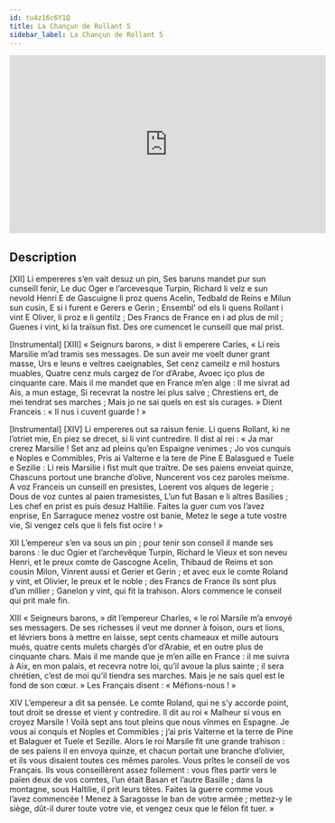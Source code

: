 ```yaml
---
id: tu4z16c6Y1Q
title: La Chançun de Rollant 5
sidebar_label: La Chançun de Rollant 5
---
```


<iframe
  width="560"
  height="315"
  src="https://www.youtube.com/embed/tu4z16c6Y1Q"
  title="YouTube video player"
  frameborder="0"
  allow="accelerometer; autoplay; clipboard-write; encrypted-media; gyroscope; picture-in-picture; web-share"
  referrerpolicy="strict-origin-when-cross-origin"
  allowfullscreen
></iframe>

## Description

[XII]
Li empereres s’en vait desuz un pin,
Ses baruns mandet pur sun cunseill fenir,
Le duc Oger e l’arcevesque Turpin,
Richard li velz e sun nevold Henri
E de Gascuigne li proz quens Acelin,
Tedbald de Reins e Milun sun cusin,
E si i furent e Gerers e Gerin ;
Ensembl’ od els li quens Rollant i vint
E Oliver, li proz e li gentilz ;
Des Francs de France en i ad plus de mil ;
Guenes i vint, ki la traïsun fist.
Des ore cumencet le cunseill que mal prist. 

[Instrumental]
[XIII]
« Seignurs barons, » dist li emperere Carles,
« Li reis Marsilie m’ad tramis ses messages.
De sun aveir me voelt duner grant masse,
Urs e leuns e veltres caeignables,
Set cenz cameilz e mil hosturs muables,
Quatre cenz muls cargez de l’or d’Arabe,
Avoec iço plus de cinquante care.
Mais il me mandet que en France m’en alge :
Il me sivrat ad Ais, a mun estage,
Si recevrat la nostre lei plus salve ;
Chrestiens ert, de mei tendrat ses marches ;
Mais jo ne sai quels en est sis curages. »
Dient Franceis : « Il nus i cuvent guarde ! »

[Instrumental]
[XIV]
Li empereres out sa raisun fenie.
Li quens Rollant, ki ne l’otriet mie,
En piez se drecet, si li vint cuntredire.
Il dist al rei : « Ja mar crerez Marsilie !
Set anz ad pleins qu’en Espaigne venimes ;
Jo vos cunquis e Noples e Commibles,
Pris ai Valterne e la tere de Pine
E Balasgued e Tuele e Sezilie :
Li reis Marsilie i fist mult que traïtre.
De ses paiens enveiat quinze,
Chascuns portout une branche d’olive,
Nuncerent vos cez paroles meïsme.
A voz Franceis un cunseill en presistes,
Loerent vos alques de legerie ;
Dous de voz cuntes al paien tramesistes,
L’un fut Basan e li altres Basilies ;
Les chef en prist es puis desuz Haltilie.
Faites la guer cum vos l’avez enprise,
En Sarraguce menez vostre ost banie,
Metez le sege a tute vostre vie,
Si vengez cels que li fels fist ocire ! » 


XII
L’empereur s’en va sous un pin ; pour tenir son conseil il mande ses barons : le duc Ogier et l’archevêque Turpin, Richard le Vieux et son neveu Henri, et le preux comte de Gascogne Acelin, Thibaud de Reims et son cousin Milon, Vinrent aussi et Gerier et Gerin ; et avec eux le comte Roland y vint, et Olivier, le preux et le noble ; des Francs de France ils sont plus d’un millier ; Ganelon y vint, qui fit la trahison. Alors commence le conseil qui prit male fin.

XIII
« Seigneurs barons, » dit l’empereur Charles, « le roi Marsile m’a envoyé ses messagers. De ses richesses il veut me donner à foison, ours et lions, et lévriers bons à mettre en laisse, sept cents chameaux et mille autours mués, quatre cents mulets chargés d’or d’Arabie, et en outre plus de cinquante chars. Mais il me mande que je m’en aille en France : il me suivra à Aix, en mon palais, et recevra notre loi, qu’il avoue la plus sainte ; il sera chrétien, c’est de moi qu’il tiendra ses marches. Mais je ne sais quel est le fond de son cœur. » Les Français disent : « Méfions-nous ! »

XIV
L’empereur a dit sa pensée. Le comte Roland, qui ne s’y accorde point, tout droit se dresse et vient y contredire. Il dit au roi « Malheur si vous en croyez Marsile ! Voilà sept ans tout pleins que nous vînmes en Espagne. Je vous ai conquis et Noples et Commibles ; j’ai pris Valterne et la terre de Pine et Balaguer et Tuele et Sezille. Alors le roi Marsile fit une grande trahison : de ses païens il en envoya quinze, et chacun portait une branche d’olivier, et ils vous disaient toutes ces mêmes paroles. Vous prîtes le conseil de vos Français. Ils vous conseillèrent assez follement : vous fîtes partir vers le païen deux de vos comtes, l’un était Basan et l’autre  Basille ; dans la montagne, sous Haltilie, il prit leurs têtes. Faites la guerre comme vous l’avez commencée ! Menez à Saragosse le ban de votre armée ; mettez-y le siège, dût-il durer toute votre vie, et vengez ceux que le félon fit tuer. »
